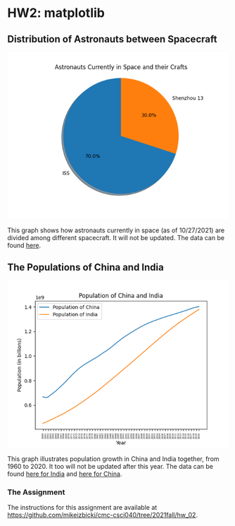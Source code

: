 # HW2: matplotlib

## Distribution of Astronauts between Spacecraft
![Pie Chart of Astronauts](https://github.com/NACB/matplotlib/blob/main/space.png)

This graph shows how astronauts currently in space (as of 10/27/2021) are divided among different spacecraft. It will not be updated. The data can be found [here](http://api.open-notify.org/astros.json).



## The Populations of China and India
![Line Graph of China and India Population](https://github.com/NACB/matplotlib/blob/main/population.png)

This graph illustrates population growth in China and India together, from 1960 to 2020. It too will not be updated after this year. The data can be found [here for India](http://api.worldbank.org/v2/countries/IND/indicators/SP.POP.TOTL?per_page=5000&format=json) and [here for China](http://api.worldbank.org/v2/countries/CHN/indicators/SP.POP.TOTL?per_page=5000&format=json).

### The Assignment
The instructions for this assignment are available at https://github.com/mikeizbicki/cmc-csci040/tree/2021fall/hw_02.
